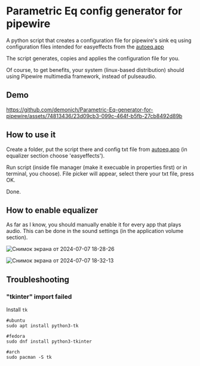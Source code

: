 # Parametric Eq config generator for pipewire

A python script that creates a configuration file for pipewire's sink eq using configuration files intended for easyeffects from the [autoeq.app](https://autoeq.app/)

The script generates, copies and applies the configuration file for you. 

Of course, to get benefits, your system (linux-based distribution) should using Pipewire multimedia framework, instead of pulseaudio.

## Demo

https://github.com/demonich/Parametric-Eq-generator-for-pipewire/assets/74813436/23d09cb3-099c-464f-b5fb-27cb8492d89b

## How to use it

Create a folder, put the script there and config txt file from [autoeq.app](https://autoeq.app/) (in equalizer section choose 'easyeffects').

Run script (inside file manager (make it execuable in properties first) or in terminal, you choose). File picker will appear, select there your txt file, press OK.

Done.

## How to enable equalizer

As far as I know, you should manually enable it for every app that plays audio. This can be done in the sound settings (in the application volume section).

![Снимок экрана от 2024-07-07 18-28-26](https://github.com/demonich/Parametric-Eq-generator-for-pipewire/assets/74813436/c805cfd6-1a91-421c-a30e-cf496d027490) 

![Снимок экрана от 2024-07-07 18-32-13](https://github.com/demonich/Parametric-Eq-generator-for-pipewire/assets/74813436/27b80c62-8e84-45e2-8847-182a0da59044)

## Troubleshooting

### "tkinter" import failed

Install ```tk```

```
#ubuntu
sudo apt install python3-tk
```

```
#fedora
sudo dnf install python3-tkinter
```

```
#arch
sudo pacman -S tk
```
